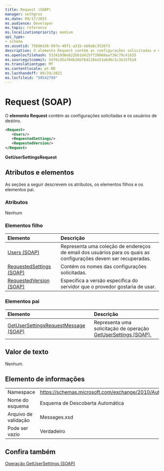 ```yaml
---
title: Request (SOAP)
manager: sethgros
ms.date: 09/17/2015
ms.audience: Developer
ms.topic: reference
ms.localizationpriority: medium
api_type:
- schema
ms.assetid: 75696436-997e-49f1-a31b-eb9a8c3526f3
description: O elemento Request contém as configurações solicitadas e os usuários de destino.
ms.openlocfilehash: 533419d6e622bb1d415f739868aaf30c79c41635
ms.sourcegitcommit: 54f6cd5a704b36b76d110ee53a6d6c1c3e15f5a9
ms.translationtype: MT
ms.contentlocale: pt-BR
ms.lasthandoff: 09/24/2021
ms.locfileid: "59542799"
---
```

# <a name="request-soap"></a>Request (SOAP)

O **elemento Request** contém as configurações solicitadas e os usuários de destino. 
  
```XML
<Request>
   <Users/>
   <RequestedSettings/>
   <RequestedVersion/>
</Request>
```

 **GetUserSettingsRequest**
## <a name="attributes-and-elements"></a>Atributos e elementos

As seções a seguir descrevem os atributos, os elementos filhos e os elementos pai.
  
### <a name="attributes"></a>Atributos

Nenhum
  
### <a name="child-elements"></a>Elementos filho

|**Elemento**|**Descrição**|
|:-----|:-----|
|[Users (SOAP)](users-soap.md) <br/> |Representa uma coleção de endereços de email dos usuários para os quais as configurações devem ser recuperadas.  <br/> |
|[RequestedSettings (SOAP)](requestedsettings-soap.md) <br/> |Contém os nomes das configurações solicitadas.  <br/> |
|[RequestedVersion (SOAP)](requestedversion-soap.md) <br/> |Especifica a versão específica do servidor que o provedor gostaria de usar.  <br/> |
   
### <a name="parent-elements"></a>Elementos pai

|**Elemento**|**Descrição**|
|:-----|:-----|
|[GetUserSettingsRequestMessage (SOAP)](getusersettingsrequestmessage-soap.md) <br/> |Representa uma solicitação de operação [GetUserSettings (SOAP).](getusersettings-operation-soap.md)  <br/> |
   
## <a name="text-value"></a>Valor de texto

Nenhum.
  
## <a name="element-information"></a>Elemento de informações

|||
|:-----|:-----|
|Namespace  <br/> |https://schemas.microsoft.com/exchange/2010/Autodiscover  <br/> |
|Nome do esquema  <br/> |Esquema de Descoberta Automática  <br/> |
|Arquivo de validação  <br/> |Messages.xsd  <br/> |
|Pode ser vazio  <br/> |Verdadeiro  <br/> |
   
## <a name="see-also"></a>Confira também



[Operação GetUserSettings (SOAP)](getusersettings-operation-soap.md)

